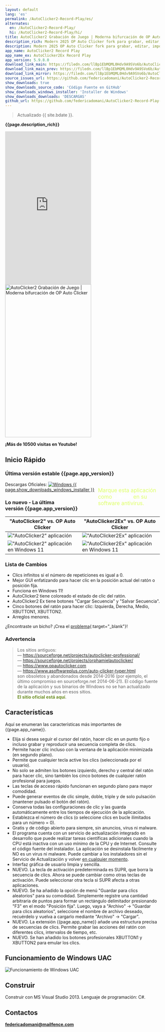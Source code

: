 ```yaml
---
layout: default
lang: 'es'
permalink: /AutoClicker2-Record-Play/es/
alternates:
  en: /AutoClicker2-Record-Play/
  hi: /AutoClicker2-Record-Play/hi/
title: AutoClicker2 Grabación de Juego | Moderna bifurcación de OP Auto Clicker
description_rich: Modern 2025 OP Auto Clicker fork para grabar, editar, importar, depurar y reproducir secuencias completas de clics del mouse con 5 botones del mouse
description: Modern 2025 OP Auto Clicker fork para grabar, editar, importar, depurar y reproducir secuencias completas de clics del mouse con 5 botones del mouse
app_name: AutoClicker2 Record Play
app_name_ex: AutoClicker2Ex Record Play
app_version: 5.9.8.0
download_link_main: https://filedn.com/llBp1EbMQML0Hdv9A9SVo6b/AutoClicker2-Record-Play/2/Install_AutoClicker2RecordPlay_rar_sfx_v5.9.8.0.exe
download_link_main_prev: https://filedn.com/llBp1EbMQML0Hdv9A9SVo6b/AutoClicker2-Record-Play/2/Install_AutoClicker2RecordPlay_rar_sfx_v5.9.8.0.exe
download_link_mirror: https://filedn.com/llBp1EbMQML0Hdv9A9SVo6b/AutoClicker2-Record-Play/2/Install_AutoClicker2RecordPlay_rar_sfx_v5.9.8.0.exe
source_issues_url: https://github.com/federicadomani/AutoClicker2-Record-Play-The-Lists-Of-Mouse-Clicks/issues/
show_downloads: true
show_downloads_source_code: 'Código Fuente en GitHub'
show_downloads_windows_installer: 'Installer de Windows'
show_downloads_downloads: 'DESCARGAS'
github_url: https://github.com/federicadomani/AutoClicker2-Record-Play-The-Lists-Of-Mouse-Clicks
---
```




> Actualizado {{ site.bdate }}.

**{{page.description_rich}}**

<div class="video-container">
    <iframe
        width="280"
        height="498"
        src="https://www.youtube.com/embed/38gmQLTpMYU?rel=0&modestbranding=1"
        title="Cómo usar OP Auto Clicker en Minecraft Java en 2025"
        frameborder="0"
        allow="accelerometer; autoplay; clipboard-write; encrypted-media; gyroscope; picture-in-picture"
        allowfullscreen
        loading="lazy" >
    </iframe>
    <img src="/assets/images/apptitle.png" width="280" height="498" alt="AutoClicker2 Grabación de Juego | Moderna bifurcación de OP Auto Clicker" />
</div>

**¡Más de 10500 visitas en Youtube!**

<a name="QuickStart"></a>
## Inicio Rápido

### Última versión estable&nbsp;{{page.app_version}}

<div style="float: right; width: 40%; font-size: 1.8vmin; margin-top: 1.8vmin; color: #df6;">Marque esta aplicación como <b style="color: #fff;">LIMPIA</b> en su software antivirus.</div>

Descargas Oficiales: <a class="downloads" href="{{ page.download_link_main }}"><img src="/windows.svg" alt="Windows" /><span class="large_disp">&nbsp;{{ page.show_downloads_windows_installer }}</span></a>

<a name="ChangeLog"></a>
### Lo nuevo - La última versión&nbsp;{{page.app_version}}

"AutoClicker2" vs. OP Auto Clicker | "AutoClicker2Ex" vs. OP Auto Clicker
----- | -----
!["AutoClicker2" aplicación](../screenshots_new/v5.9.7.1/AutoClicker2_v5.9.7.1-idx64.png) | !["AutoClicker2Ex" aplicación](../screenshots_new/v5.9.7.1/AutoClicker2Ex_v5.9.7.1-idx64.png)
!["AutoClicker2" aplicación en Windows 11](../screenshots_new/v5.9.6.0/Win11-AutoClicker2.jpg) | !["AutoClicker2Ex" aplicación en Windows 11](../screenshots_new/v5.9.6.0/Win11-AutoClicker2Ex.jpg)

### Lista de Cambios

* Clics infinitos si el número de repeticiones es igual a 0.
* Mejor GUI enfatizando para hacer clic en la posición actual del ratón o posición fija.
* Funciona en Windows 11!
* AutoClicker2 tiene coloreado el estado de clic del ratón.
* AutoClicker2 Ex tiene botones "Cargar Secuencia" y "Salvar Secuencia".
* Cinco botones del ratón para hacer clic: Izquierda, Derecha, Medio, XBUTTON1, XBUTTON2.
* Arreglos menores.

¿Encontraste un bicho? ¡Crea el [problema]({{page.source_issues_url}}){:target="_blank"}!

### Advertencia

> Los sitios antiguos:
> <br/>— <span style="color:DarkOrange;">https://sourceforge.net/projects/autoclicker-professional/</span>
> <br/>— <span style="color:DarkOrange;">https://sourceforge.net/projects/orphamielautoclicker/</span>
> <br/>— <span style="color:DarkOrange;">https://www.opautoclicker.com</span>
> <br/>— <span style="color:DarkOrange;">https://www.asoftwareplus.com/auto-clicker-typer.html</span>
> <br/>son obsoletos y abandonados desde 2014-2016 (por ejemplo, el último compromiso en sourceforge.net 2014-06-21). El código fuente de la aplicación y sus binarios de Windows no se han actualizado durante muchos años en esos sitios.
> <br/><span style="color:OliveDrab;"><b>El sitio oficial está aquí</b></span>.

<a name="Features"></a>
## Características

Aquí se enumeran las características más importantes de {{page.app_name}}.

* Elija si desea seguir el cursor del ratón, hacer clic en un punto fijo o incluso grabar y reproducir una secuencia completa de clics.
* Permite hacer clic incluso con la ventana de la aplicación minimizada (en segundo plano).
* Permite que cualquier tecla active los clics (seleccionada por el usuario).
* No solo se admiten los botones izquierdo, derecho y central del ratón para hacer clic, sino también los cinco botones de cualquier ratón profesional para juegos.
* Las teclas de acceso rápido funcionan en segundo plano para mayor comodidad.
* Puede generar eventos de clic simple, doble, triple y de solo pulsación (mantener pulsado el botón del ratón).
* Conserva todas las configuraciones de clic y las guarda automáticamente entre los tiempos de ejecución de la aplicación.
* Establezca el número de clics (o seleccione clics en bucle ilimitados para un número = 0).
* Gratis y de código abierto para siempre, sin anuncios, virus ni malware.
* El programa cuenta con un servicio de actualización integrado en desarrollo que puede realizar tareas científicas adicionales cuando la CPU está inactiva con un uso mínimo de la CPU y de Internet. Consulte el código fuente del instalador. La aplicación se desinstala fácilmente y NO es un virus ni malware. Puede cambiar a los instaladores sin el Servicio de Actualización y volver [en cualquier momento](https://github.com/federicadomani/AutoClicker2-Record-Play-The-Lists-Of-Mouse-Clicks/blob/master/Installer/README.md).
* Interfaz gráfica de usuario limpia y sencilla.
* NUEVO. La tecla de activación predeterminada es SUPR, que borra la secuencia de clics. Ahora se puede cambiar como otras teclas de activación. Puede seleccionar otra tecla si SUPR afecta a otras aplicaciones.
* NUEVO. Se ha añadido la opción de menú "Guardar para clics aleatorios" para su comodidad. Simplemente registre una cantidad arbitraria de puntos para formar un rectángulo delimitador presionando "F3" en el modo "Posición fija". Luego, vaya a "Archivo" -> "Guardar para clics aleatorios", seleccione el nombre de archivo deseado, recuérdelo y vuelva a cargarlo mediante "Archivo" -> "Cargar".
* NUEVO. La extensión {{page.app_name}} añade una estructura precisa de secuencias de clics. Permite grabar las acciones del ratón con diferentes clics, intervalos de tiempo, etc.
* NUEVO. Se han añadido los botones profesionales XBUTTON1 y XBUTTON2 para emular los clics.

## Funcionamiento de Windows UAC

![Funcionamiento de Windows UAC](../screenshots_new/v5.9.5.1/AutoClicker_win10uac.png)

## Construir

Construir con MS Visual Studio 2013.
Lenguaje de programación: C#.

<a name="Contacts"></a>
## Contactos

**[federicadomani@mailfence.com](mailto:federicadomani@mailfence.com)**
